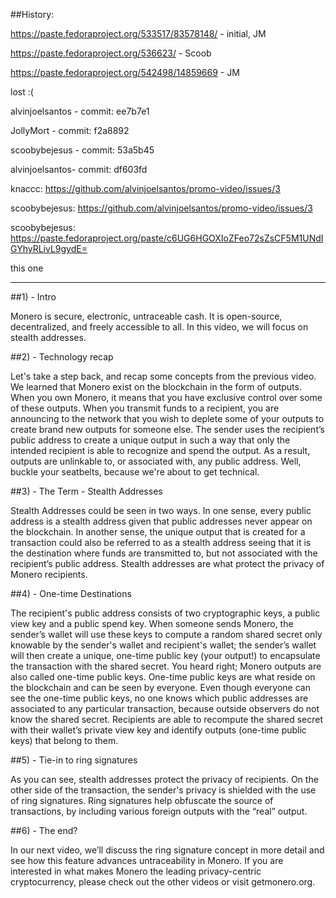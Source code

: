 ##History:

https://paste.fedoraproject.org/533517/83578148/ - initial, JM

https://paste.fedoraproject.org/536623/ - Scoob

https://paste.fedoraproject.org/542498/14859669 - JM

lost :( 

alvinjoelsantos - commit: ee7b7e1

JollyMort - commit: f2a8892

scoobybejesus - commit: 53a5b45

alvinjoelsantos- commit: df603fd

knaccc: https://github.com/alvinjoelsantos/promo-video/issues/3

scoobybejesus: https://github.com/alvinjoelsantos/promo-video/issues/3

scoobybejesus: https://paste.fedoraproject.org/paste/c6UG6HGOXIoZFeo72sZsCF5M1UNdIGYhyRLivL9gydE=

this one

---

##1) - Intro

Monero is secure, electronic, untraceable cash. It is open-source, decentralized, and freely accessible to all. 
In this video, we will focus on stealth addresses.
 
##2) - Technology recap

Let's take a step back, and recap some concepts from the previous video.
We learned that Monero exist on the blockchain in the form of outputs.
When you own Monero, it means that you have exclusive control over some of these outputs.
When you transmit funds to a recipient, you are announcing to the network that you wish to deplete some of your outputs to create brand new outputs for someone else.
The sender uses the recipient’s public address to create a unique output in such a way that only the intended recipient is able to recognize and spend the output.
As a result, outputs are unlinkable to, or associated with, any public address. Well, buckle your seatbelts, because we're about to get technical.

##3) - The Term - Stealth Addresses

Stealth Addresses could be seen in two ways. 
In one sense, every public address is a stealth address given that public addresses never appear on the blockchain.
In another sense, the unique output that is created for a transaction could also be referred to as a stealth address seeing that it is the destination where funds are transmitted to, but not associated with the recipient’s public address.
Stealth addresses are what protect the privacy of Monero recipients.

##4) - One-time Destinations

The recipient's public address consists of two cryptographic keys, a public view key and a public spend key.
When someone sends Monero, the sender’s wallet will use these keys to compute a random shared secret only knowable by the sender's wallet and recipient's wallet; the sender’s wallet will then create a unique, one-time public key (your output!) to encapsulate the transaction with the shared secret.
You heard right; Monero outputs are also called one-time public keys. One-time public keys are what reside on the blockchain and can be seen by everyone.
Even though everyone can see the one-time public keys, no one knows which public addresses are associated to any particular transaction, because outside observers do not know the shared secret.
Recipients are able to recompute the shared secret with their wallet’s private view key and identify outputs (one-time public keys) that belong to them.
 
##5) - Tie-in to ring signatures

As you can see, stealth addresses protect the privacy of recipients.
On the other side of the transaction, the sender's privacy is shielded with the use of ring signatures.
Ring signatures help obfuscate the source of transactions, by including various foreign outputs with the “real” output.
 
##6) - The end?

In our next video, we’ll discuss the ring signature concept in more detail and see how this feature advances untraceability in Monero.
If you are interested in what makes Monero the leading privacy-centric cryptocurrency, please check out the other videos or visit getmonero.org.
